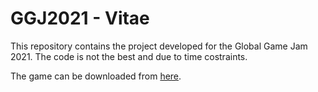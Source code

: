 # GGJ2021 - Vitae

This repository contains the project developed for the Global Game Jam 2021.
The code is not the best and due to time costraints.

The game can be downloaded from [here](https://globalgamejam.org/2021/games/vitae-7).
